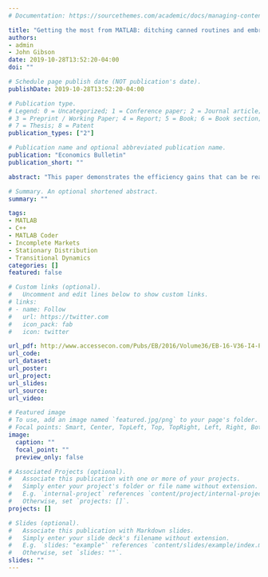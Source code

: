 ```yaml
---
# Documentation: https://sourcethemes.com/academic/docs/managing-content/

title: "Getting the most from MATLAB: ditching canned routines and embracing coder"
authors: 
- admin
- John Gibson
date: 2019-10-28T13:52:20-04:00
doi: ""

# Schedule page publish date (NOT publication's date).
publishDate: 2019-10-28T13:52:20-04:00

# Publication type.
# Legend: 0 = Uncategorized; 1 = Conference paper; 2 = Journal article;
# 3 = Preprint / Working Paper; 4 = Report; 5 = Book; 6 = Book section;
# 7 = Thesis; 8 = Patent
publication_types: ["2"]

# Publication name and optional abbreviated publication name.
publication: "Economics Bulletin"
publication_short: ""

abstract: "This paper demonstrates the efficiency gains that can be realized by replacing canned routine calls within MATLAB with user-generated versions that simplify the underlying computations. Once canned routines have been replaced, we integrate C++ executables (or MEX files) using MATLAB's Coder to automatically convert our MATLAB code. We demonstrate these efficiency gains by computing the stationary equilibria and associated transition path for an economy with incomplete insurance markets following a change in government debt policy. The combined process of replacing calls to canned routines and integrating MEX files reduces our runtime from just over 24 hours to approximately 16 minutes."

# Summary. An optional shortened abstract.
summary: ""

tags: 
- MATLAB
- C++
- MATLAB Coder
- Incomplete Markets
- Stationary Distribution
- Transitional Dynamics
categories: []
featured: false

# Custom links (optional).
#   Uncomment and edit lines below to show custom links.
# links:
# - name: Follow
#   url: https://twitter.com
#   icon_pack: fab
#   icon: twitter

url_pdf: http://www.accessecon.com/Pubs/EB/2016/Volume36/EB-16-V36-I4-P243.pdf
url_code:
url_dataset:
url_poster:
url_project:
url_slides:
url_source:
url_video:

# Featured image
# To use, add an image named `featured.jpg/png` to your page's folder. 
# Focal points: Smart, Center, TopLeft, Top, TopRight, Left, Right, BottomLeft, Bottom, BottomRight.
image:
  caption: ""
  focal_point: ""
  preview_only: false

# Associated Projects (optional).
#   Associate this publication with one or more of your projects.
#   Simply enter your project's folder or file name without extension.
#   E.g. `internal-project` references `content/project/internal-project/index.md`.
#   Otherwise, set `projects: []`.
projects: []

# Slides (optional).
#   Associate this publication with Markdown slides.
#   Simply enter your slide deck's filename without extension.
#   E.g. `slides: "example"` references `content/slides/example/index.md`.
#   Otherwise, set `slides: ""`.
slides: ""
---
```

